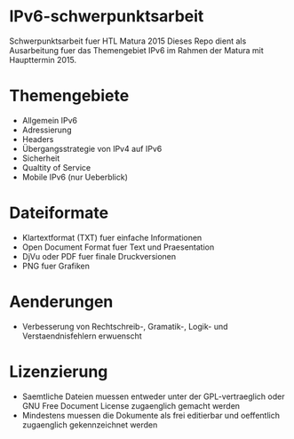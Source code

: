 # IPv6-schwerpunktsarbeit
Schwerpunktsarbeit fuer HTL Matura 2015
Dieses Repo dient als Ausarbeitung fuer das Themengebiet IPv6 im Rahmen der Matura mit Haupttermin 2015.

# Themengebiete
- Allgemein IPv6
- Adressierung
- Headers
- Übergangsstrategie von IPv4 auf IPv6
- Sicherheit
- Qualtity of Service
- Mobile IPv6 (nur Ueberblick)

# Dateiformate
- Klartextformat (TXT) fuer einfache Informationen
- Open Document Format fuer Text und Praesentation
- DjVu oder PDF fuer finale Druckversionen
- PNG fuer Grafiken
 
# Aenderungen
- Verbesserung von Rechtschreib-, Gramatik-, Logik- und Verstaendnisfehlern erwuenscht
 
# Lizenzierung
- Saemtliche Dateien muessen entweder unter der GPL-vertraeglich oder GNU Free Document License zugaenglich gemacht werden
- Mindestens muessen die Dokumente als frei editierbar und oeffentlich zugaenglich gekennzeichnet werden

